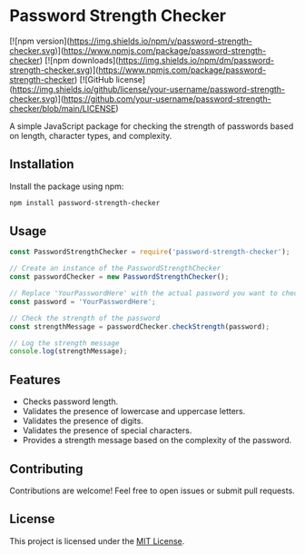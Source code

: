 # Password Strength Checker

\[!\[npm version\](https://img.shields.io/npm/v/password-strength-checker.svg)\](https://www.npmjs.com/package/password-strength-checker)
\[!\[npm downloads\](https://img.shields.io/npm/dm/password-strength-checker.svg)\](https://www.npmjs.com/package/password-strength-checker)
\[!\[GitHub license\](https://img.shields.io/github/license/your-username/password-strength-checker.svg)\](https://github.com/your-username/password-strength-checker/blob/main/LICENSE)

A simple JavaScript package for checking the strength of passwords based on length, character types, and complexity.

## Installation

Install the package using npm:

```bash
npm install password-strength-checker
```

## Usage

```javascript
const PasswordStrengthChecker = require('password-strength-checker');

// Create an instance of the PasswordStrengthChecker
const passwordChecker = new PasswordStrengthChecker();

// Replace 'YourPasswordHere' with the actual password you want to check
const password = 'YourPasswordHere';

// Check the strength of the password
const strengthMessage = passwordChecker.checkStrength(password);

// Log the strength message
console.log(strengthMessage);
```

## Features

- Checks password length.
- Validates the presence of lowercase and uppercase letters.
- Validates the presence of digits.
- Validates the presence of special characters.
- Provides a strength message based on the complexity of the password.

## Contributing

Contributions are welcome! Feel free to open issues or submit pull requests.

## License

This project is licensed under the [MIT License](LICENSE).
```markdown
